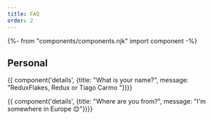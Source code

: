 ```yaml
---
title: FAQ
order: 2
---
```



{%- from "components/components.njk" import component -%}

## Personal 

{{ component('details', {title: "What is your name?", message: "ReduxFlakes, Redux or Tiago Carmo "})}}

{{ component('details', {title: "Where are you from?", message: "I'm somewhere in Europe 😊"})}}